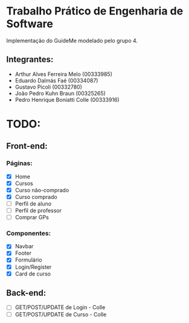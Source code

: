 # Trabalho Prático de Engenharia de Software

Implementação do GuideMe modelado pelo grupo 4.

## Integrantes:
- Arthur Alves Ferreira Melo (00333985)
- Eduardo Dalmás Faé (00334087)
- Gustavo Picoli (00332780)
- João Pedro Kuhn Braun (00325265)
- Pedro Henrique Boniatti Colle (00333916)

# TODO:

## Front-end:

### Páginas:
- [X] Home
- [X] Cursos
- [X] Curso não-comprado
- [X] Curso comprado
- [ ] Perfil de aluno
- [ ] Perfil de professor
- [ ] Comprar GPs

### Componentes:
- [X] Navbar
- [X] Footer
- [X] Formulário
- [X] Login/Register
- [X] Card de curso

## Back-end:
- [ ] GET/POST/UPDATE de Login - Colle
- [ ] GET/POST/UPDATE de Curso - Colle
